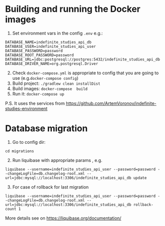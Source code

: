 # Building and running the Docker images
1. Set environment vars in the config `.env` e.g.:
```
DATABASE_NAME=indefinite_studies_api_db
DATABASE_USER=indefinite_studies_api_user
DATABASE_PASSWORD=password
DATABASE_ROOT_PASSWORD=password
DATABASE_URL=jdbc:postgresql://postgres:5432/indefinite_studies_api_db
DATABASE_DRIVER_NAME=org.postgresql.Driver
```
2. Check `docker-compose.yml` is appropriate to config that you are going to use (e.g.`docker-compose config`)
3. Build project: `./gradlew clean installDist`
4. Build images: `docker-compose  build`
5. Run it: `docker-compose up`

P.S. It uses the services from https://github.com/ArtemVoronov/indefinite-studies-environment

# Database migration

1. Go to config dir:
```
cd migrations
```
2. Run liquibase with appropriate params , e.g.
```
liquibase --username=indefinite_studies_api_user --password=password --changeLogFile=db.changelog-root.xml --url=jdbc:mysql://localhost:3306/indefinite_studies_api_db update
```
3. For case of rollback for last migration
```
liquibase --username=indefinite_studies_api_user --password=password --changeLogFile=db.changelog-root.xml --url=jdbc:mysql://localhost:3306/indefinite_studies_api_db rollback-count 1
```

More details see on https://liquibase.org/documentation/